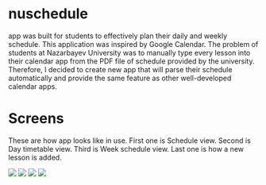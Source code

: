 # nuschedule


app was built for students to effectively plan their daily and weekly schedule. This application was inspired by Google Calendar.
The problem of students at Nazarbayev University was to manually type every lesson into their calendar app from the PDF file of schedule provided by the university. Therefore, I decided to create new app that will parse their schedule automatically and provide the same feature as other well-developed calendar apps.

# Screens
These are how app looks like in use.
    First one is Schedule view.
    Second is Day timetable view.
    Third is Week schedule view.
    Last one is how a new lesson is added.

![](https://firebasestorage.googleapis.com/v0/b/nu-schedule.appspot.com/o/schedule.gif?alt=media&amp;token=bf3cdeed-6fb4-44a8-bdd9-3416696aa4a2)
![](https://firebasestorage.googleapis.com/v0/b/nu-schedule.appspot.com/o/addcourse.gif?alt=media&amp;token=2235d10a-c603-49b8-83ce-bb53e05daca4)
![](https://firebasestorage.googleapis.com/v0/b/nu-schedule.appspot.com/o/week.gif?alt=media&amp;token=05e92c3c-e514-4cfb-9f80-6fbb02958deb)
![](https://firebasestorage.googleapis.com/v0/b/nu-schedule.appspot.com/o/day.gif?alt=media&amp;token=89cfd8b9-d4f7-4e0e-b57b-b314fa94f543)
